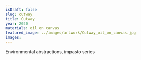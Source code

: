 ```yaml
---
isDraft: false
slug: cutway
title: Cutway
year: 2020
materials: oil on canvas
featured_image: ../images/artwork/Cutway_oil_on_canvas.jpg
images: 
---
```


Environmental abstractions, impasto series
